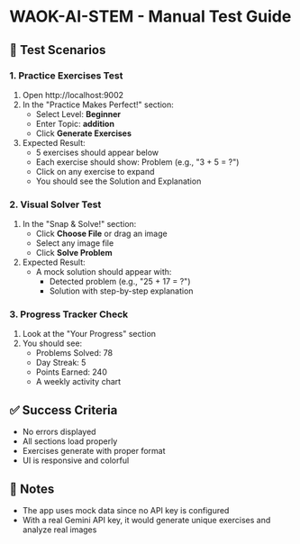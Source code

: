 # WAOK-AI-STEM - Manual Test Guide

## 🧪 Test Scenarios

### 1. Practice Exercises Test
1. Open http://localhost:9002
2. In the "Practice Makes Perfect!" section:
   - Select Level: **Beginner**
   - Enter Topic: **addition**
   - Click **Generate Exercises**
3. Expected Result:
   - 5 exercises should appear below
   - Each exercise should show: Problem (e.g., "3 + 5 = ?")
   - Click on any exercise to expand
   - You should see the Solution and Explanation

### 2. Visual Solver Test  
1. In the "Snap & Solve!" section:
   - Click **Choose File** or drag an image
   - Select any image file
   - Click **Solve Problem**
2. Expected Result:
   - A mock solution should appear with:
     - Detected problem (e.g., "25 + 17 = ?")
     - Solution with step-by-step explanation

### 3. Progress Tracker Check
1. Look at the "Your Progress" section
2. You should see:
   - Problems Solved: 78
   - Day Streak: 5
   - Points Earned: 240
   - A weekly activity chart

## ✅ Success Criteria
- No errors displayed
- All sections load properly
- Exercises generate with proper format
- UI is responsive and colorful

## 📝 Notes
- The app uses mock data since no API key is configured
- With a real Gemini API key, it would generate unique exercises and analyze real images